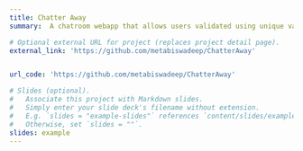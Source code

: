 ```yaml
---
title: Chatter Away
summary:  A chatroom webapp that allows users validated using unique validation keys to create channels and use text, emojis and attachments to express thoughts better. Uses React.JS, Stream API.

# Optional external URL for project (replaces project detail page).
external_link: 'https://github.com/metabiswadeep/ChatterAway'


url_code: 'https://github.com/metabiswadeep/ChatterAway'

# Slides (optional).
#   Associate this project with Markdown slides.
#   Simply enter your slide deck's filename without extension.
#   E.g. `slides = "example-slides"` references `content/slides/example-slides.md`.
#   Otherwise, set `slides = ""`.
slides: example
---
```

